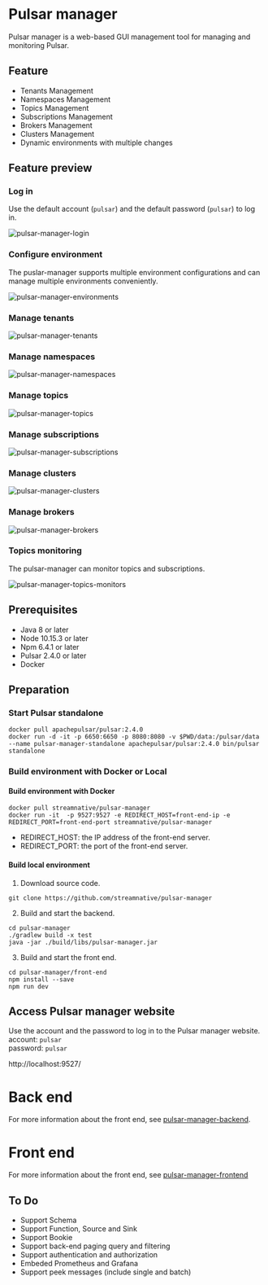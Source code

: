 # Pulsar manager

Pulsar manager is a web-based GUI management tool for managing and monitoring Pulsar.

## Feature

* Tenants Management
* Namespaces Management
* Topics Management
* Subscriptions Management
* Brokers Management
* Clusters Management
* Dynamic environments with multiple changes

## Feature preview

### Log in

Use the default account (`pulsar`) and the default password (`pulsar`) to log in.

![pulsar-manager-login](docs/img/pulsar-manager-login.gif)

### Configure environment

The puslar-manager supports multiple environment configurations and can manage multiple environments conveniently. 

![pulsar-manager-environments](docs/img/pulsar-manager-environments.gif)

### Manage tenants

![pulsar-manager-tenants](docs/img/pulsar-manager-tenants.gif)


### Manage namespaces

![pulsar-manager-namespaces](docs/img/pulsar-manager-namespaces.gif)

### Manage topics

![pulsar-manager-topics](docs/img/pulsar-manager-topics.gif)


### Manage subscriptions

![pulsar-manager-subscriptions](docs/img/pulsar-manager-subscriptions.gif)

### Manage clusters

![pulsar-manager-clusters](docs/img/pulsar-manager-clusters.gif)

### Manage brokers

![pulsar-manager-brokers](docs/img/pulsar-manager-brokers.gif)


### Topics monitoring

The pulsar-manager can monitor topics and subscriptions.

![pulsar-manager-topics-monitors](docs/img/pulsar-manager-topics-monitors.gif)


## Prerequisites
* Java 8 or later
* Node 10.15.3 or later
* Npm 6.4.1 or later
* Pulsar 2.4.0 or later
* Docker

## Preparation

### Start Pulsar standalone

```
docker pull apachepulsar/pulsar:2.4.0
docker run -d -it -p 6650:6650 -p 8080:8080 -v $PWD/data:/pulsar/data --name pulsar-manager-standalone apachepulsar/pulsar:2.4.0 bin/pulsar standalone
```

### Build environment with Docker or Local

#### Build environment with Docker

```
docker pull streamnative/pulsar-manager
docker run -it  -p 9527:9527 -e REDIRECT_HOST=front-end-ip -e REDIRECT_PORT=front-end-port streamnative/pulsar-manager
```
* REDIRECT_HOST: the IP address of the front-end server.
* REDIRECT_PORT: the port of the front-end server.


#### Build local environment

1. Download source code.

```
git clone https://github.com/streamnative/pulsar-manager
```

2. Build and start the backend.
```
cd pulsar-manager
./gradlew build -x test
java -jar ./build/libs/pulsar-manager.jar
```

3. Build and start the front end.

```
cd pulsar-manager/front-end
npm install --save
npm run dev
```

## Access Pulsar manager website

Use the account and the password to log in to the Pulsar manager website.  
account: `pulsar`  
password: `pulsar`  

http://localhost:9527/


# Back end

For more information about the front end, see [pulsar-manager-backend](https://github.com/tuteng/pulsar-manager/blob/feature/add-readme-for-backend-and-front-end/src/README.md).


# Front end

For more information about the front end, see [pulsar-manager-frontend](https://github.com/tuteng/pulsar-manager/tree/feature/add-readme-for-backend-and-front-end/front-end)

## To Do

* Support Schema
* Support Function, Source and Sink
* Support Bookie
* Support back-end paging query and filtering
* Support authentication and authorization
* Embeded Prometheus and Grafana
* Support peek messages (include single and batch)

